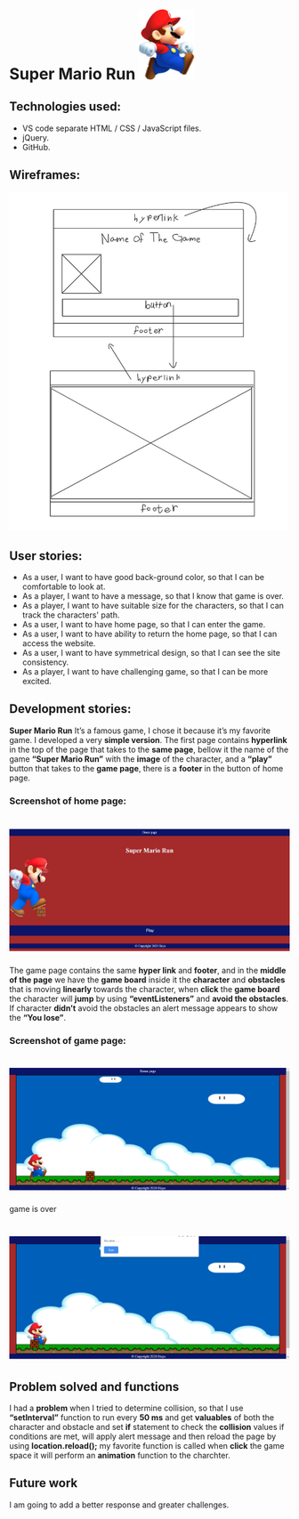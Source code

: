  # Super Mario Run  <img src="/images/MarioRun.png" width="100">
 ## Technologies used:
* VS code separate HTML / CSS / JavaScript files.
* jQuery.
* GitHub.
## Wireframes: 
<img src="/images/wirefram.jpg" width="500">

## User stories:

* As a user, I want to have good back-ground color, so that I can be comfortable to look at.
* As a player, I want to have a message, so that I know that game is over.
* As a player, I want to have suitable size for the characters, so that I can track the characters' path.
* As a user, I want to have home page, so that I can enter the game.
* As a user, I want to have ability to return the home page, so that I can access the website.
* As a user, I want to have symmetrical design, so that I can see the site consistency.
* As a player, I want to have challenging game, so that I can be more excited.

## Development stories:
**Super Mario Run** It’s a famous game, I chose it because it’s my favorite game.
I developed a very **simple version**.
The first page contains **hyperlink** in the top of the page that takes to the **same page**, bellow it the name of the game **“Super Mario Run”** with the **image** of the character, and a **“play”** button that takes to the **game page**, there is a **footer** in the button of home page.
### Screenshot of home page: 

# ![](/images/homePage.png)

The game page contains the same **hyper link** and **footer**, and in the **middle of the page** we have the **game board** inside it the **character** and **obstacles** that is moving **linearly** towards the character, when **click** the **game board** the character will **jump** by using **“eventListeners”** and **avoid the obstacles**. If character **didn’t** avoid the obstacles an alert message appears to show the **“You lose”**.

### Screenshot of game page:

# ![](/images/gamePage.png)

game is over 

# ![](/images/loseAlert.png)

## Problem solved and functions
I had a **problem** when I tried to determine collision, so that I use **“setInterval”** function to run every **50 ms** and get **valuables** of both the character and obstacle and set **if** statement to check the **collision** values if conditions are met, will apply alert message 
and then reload the page by using **location.reload();**
my favorite function is called when **click** the game space it will perform an **animation** function to the charchter.

## Future work 
I am going to add a better response and greater challenges.


